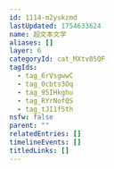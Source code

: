 ```yaml
---
id: 1114-m2yskzmd
lastUpdated: 1754633624
name: 超文本文学
aliases: []
layer: 6
categoryId: cat_MXtv05QF
tagIds:
  - tag_6rVsgwwC
  - tag_Ocbts3Oq
  - tag_95IHkghu
  - tag_RYrNofQS
  - tag_tJI1f5th
nsfw: false
parent: ""
relatedEntries: []
timelineEvents: []
titledLinks: []
---
```


